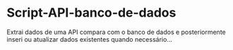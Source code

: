 # Script-API-banco-de-dados
Extrai dados de uma API compara com o banco de dados e posteriormente inseri ou atualizar dados existentes quando necessário...
